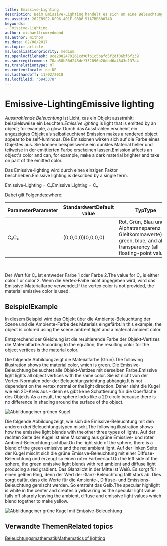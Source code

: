 ```yaml
---
title: Emissive-Lighting
description: Beim Emissive-Lighting handelt es sich um eine Beleuchtung, die von einem Objekt ausgeht (z. B. ein Glühen).
ms.assetid: 262EB9E2-DF96-401F-93D6-51A7BB60074B
keywords:
- Emissive-Lighting
author: michaelfromredmond
ms.author: mithom
ms.date: 02/08/2017
ms.topic: article
ms.localizationpriority: medium
ms.openlocfilehash: 9ce2082479261cd96fb1c5bafd5f2df06bf6f239
ms.sourcegitcommit: 70ab58b88d248de2332096b20dbd6a4643d137a4
ms.translationtype: MT
ms.contentlocale: de-DE
ms.lasthandoff: 11/02/2018
ms.locfileid: "5945378"
---
```

# <a name="emissive-lighting"></a><span data-ttu-id="38a9e-104">Emissive-Lighting</span><span class="sxs-lookup"><span data-stu-id="38a9e-104">Emissive lighting</span></span>


<span data-ttu-id="38a9e-105">*Ausstrahlende Beleuchtung* ist Licht, das ein Objekt ausstrahlt; beispielsweise ein Leuchten.</span><span class="sxs-lookup"><span data-stu-id="38a9e-105">*Emissive lighting* is light that is emitted by an object; for example, a glow.</span></span> <span data-ttu-id="38a9e-106">Durch das Ausstrahlen erscheint ein angezeigtes Objekt als selbstleuchtend.</span><span class="sxs-lookup"><span data-stu-id="38a9e-106">Emission makes a rendered object appear to be self-luminous.</span></span> <span data-ttu-id="38a9e-107">Die Emissionen wirken sich auf die Farbe eines Objektes aus. Sie können beispielsweise ein dunkles Material heller und teilweise in der emittierten Farbe erscheinen lassen.</span><span class="sxs-lookup"><span data-stu-id="38a9e-107">Emission affects an object's color and can, for example, make a dark material brighter and take on part of the emitted color.</span></span>

<span data-ttu-id="38a9e-108">Das Emissive-lighting wird durch einen einzigen Faktor beschrieben.</span><span class="sxs-lookup"><span data-stu-id="38a9e-108">Emissive lighting is described by a single term.</span></span>

<span data-ttu-id="38a9e-109">Emissive-Lighting = Cₑ</span><span class="sxs-lookup"><span data-stu-id="38a9e-109">Emissive Lighting = Cₑ</span></span>

<span data-ttu-id="38a9e-110">Dabei gilt Folgendes:</span><span class="sxs-lookup"><span data-stu-id="38a9e-110">where:</span></span>

| <span data-ttu-id="38a9e-111">Parameter</span><span class="sxs-lookup"><span data-stu-id="38a9e-111">Parameter</span></span> | <span data-ttu-id="38a9e-112">Standardwert</span><span class="sxs-lookup"><span data-stu-id="38a9e-112">Default value</span></span> | <span data-ttu-id="38a9e-113">Typ</span><span class="sxs-lookup"><span data-stu-id="38a9e-113">Type</span></span>                                                                 | <span data-ttu-id="38a9e-114">Beschreibung</span><span class="sxs-lookup"><span data-stu-id="38a9e-114">Description</span></span>     |
|-----------|---------------|----------------------------------------------------------------------|-----------------|
| <span data-ttu-id="38a9e-115">Cₑ</span><span class="sxs-lookup"><span data-stu-id="38a9e-115">Cₑ</span></span>        | <span data-ttu-id="38a9e-116">(0,0,0,0)</span><span class="sxs-lookup"><span data-stu-id="38a9e-116">(0,0,0,0)</span></span>     | <span data-ttu-id="38a9e-117">Rot, Grün, Blau und Alphatransparenz (alle Gleitkommawerte)</span><span class="sxs-lookup"><span data-stu-id="38a9e-117">Red, green, blue, and alpha transparency (all floating-point values)</span></span> | <span data-ttu-id="38a9e-118">Emissionsfarbe.</span><span class="sxs-lookup"><span data-stu-id="38a9e-118">Emissive color.</span></span> |

 

<span data-ttu-id="38a9e-119">Der Wert für Cₑ ist entweder Farbe 1 oder Farbe 2.</span><span class="sxs-lookup"><span data-stu-id="38a9e-119">The value for Cₑ is either color 1 or color 2.</span></span> <span data-ttu-id="38a9e-120">Wenn die Vertex-Farbe nicht angegeben wird, wird das Emissive-Materialfarbe verwendet.</span><span class="sxs-lookup"><span data-stu-id="38a9e-120">If the vertex color is not provided, the material emissive color is used.</span></span>

## <a name="span-idexamplespanspan-idexamplespanspan-idexamplespanexample"></a><span data-ttu-id="38a9e-121"><span id="Example"></span><span id="example"></span><span id="EXAMPLE"></span>Beispiel</span><span class="sxs-lookup"><span data-stu-id="38a9e-121"><span id="Example"></span><span id="example"></span><span id="EXAMPLE"></span>Example</span></span>


<span data-ttu-id="38a9e-122">In diesem Beispiel wird das Objekt über die Ambiente-Beleuchtung der Szene und die Ambiente-Farbe des Materials eingefärbt.</span><span class="sxs-lookup"><span data-stu-id="38a9e-122">In this example, the object is colored using the scene ambient light and a material ambient color.</span></span>

<span data-ttu-id="38a9e-123">Entsprechend der Gleichung ist die resultierende Farbe der Objekt-Vertizes die Materialfarbe.</span><span class="sxs-lookup"><span data-stu-id="38a9e-123">According to the equation, the resulting color for the object vertices is the material color.</span></span>

<span data-ttu-id="38a9e-124">Die folgende Abbildungzeigt die Materialfarbe (Grün).</span><span class="sxs-lookup"><span data-stu-id="38a9e-124">The following illustration shows the material color, which is green.</span></span> <span data-ttu-id="38a9e-125">Die Emissive-Beleuchtung beleuchtet alle Objekt-Vertizes mit derselben Farbe.</span><span class="sxs-lookup"><span data-stu-id="38a9e-125">Emissive light lights all object vertices with the same color.</span></span> <span data-ttu-id="38a9e-126">Sie ist nicht von der Vertex-Normalen oder der Beleuchtungsrichtung abhängig.</span><span class="sxs-lookup"><span data-stu-id="38a9e-126">It is not dependent on the vertex normal or the light direction.</span></span> <span data-ttu-id="38a9e-127">Daher sieht die Kugel wie ein 2D-Kreis aus – denn es gibt keine Schattierung für die Oberfläche des Objekts.</span><span class="sxs-lookup"><span data-stu-id="38a9e-127">As a result, the sphere looks like a 2D circle because there is no difference in shading around the surface of the object.</span></span>

![Abbildungeiner grünen Kugel](images/lighte.jpg)

<span data-ttu-id="38a9e-129">Die folgende Abbildungzeigt, wie sich die Emissive-Beleuchtung mit den anderen drei Beleuchtungstypen mischt.</span><span class="sxs-lookup"><span data-stu-id="38a9e-129">The following illustration shows how the emissive light blends with the other three types of lights.</span></span> <span data-ttu-id="38a9e-130">Auf der rechten Seite der Kugel ist eine Mischung aus grüne Emissive- und roter Ambient-Beleuchtung sichtbar.</span><span class="sxs-lookup"><span data-stu-id="38a9e-130">On the right side of the sphere, there is a blend of the green emissive and the red ambient light.</span></span> <span data-ttu-id="38a9e-131">Auf der linken Seite der Kugel mischt sich die grüne Emissive-Beleuchtung mit einer Diffuse-Beleuchtung und erzeugt so einen roten Farbverlauf.</span><span class="sxs-lookup"><span data-stu-id="38a9e-131">On the left side of the sphere, the green emissive light blends with red ambient and diffuse light producing a red gradient.</span></span> <span data-ttu-id="38a9e-132">Das Glanzlicht in der Mitte ist Weiß. Es sorgt für einen gelben Ring, denn der Wert der Glanz-Beleuchtung fällt stark ab. Dies sorgt dafür, dass die Werte für die Ambiente-, Diffuse- und Emissions-Beleuchtung gemischt werden. So entsteht das Gelb.</span><span class="sxs-lookup"><span data-stu-id="38a9e-132">The specular highlight is white in the center and creates a yellow ring as the specular light value falls off sharply leaving the ambient, diffuse and emissive light values which blend together to make yellow.</span></span>

![Abbildungeiner grüne Kugel mit Emissive-Beleuchtung](images/lightadse.jpg)

## <a name="span-idrelated-topicsspanrelated-topics"></a><span data-ttu-id="38a9e-134"><span id="related-topics"></span>Verwandte Themen</span><span class="sxs-lookup"><span data-stu-id="38a9e-134"><span id="related-topics"></span>Related topics</span></span>


[<span data-ttu-id="38a9e-135">Beleuchtungsmathematik</span><span class="sxs-lookup"><span data-stu-id="38a9e-135">Mathematics of lighting</span></span>](mathematics-of-lighting.md)

 

 




